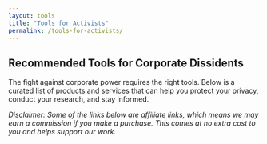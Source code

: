 ```yaml
---
layout: tools
title: "Tools for Activists"
permalink: /tools-for-activists/
---
```


## Recommended Tools for Corporate Dissidents

The fight against corporate power requires the right tools. Below is a curated list of products and services that can help you protect your privacy, conduct your research, and stay informed.

*Disclaimer: Some of the links below are affiliate links, which means we may earn a commission if you make a purchase. This comes at no extra cost to you and helps support our work.*
